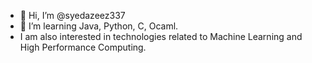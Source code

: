 - 👋 Hi, I’m @syedazeez337
- 👀 I’m learning Java, Python, C, Ocaml.
- I am also interested in technologies related to Machine Learning and High Performance Computing.

<!---
syedazeez337/syedazeez337 is a ✨ special ✨ repository because its `README.md` (this file) appears on your GitHub profile.
You can click the Preview link to take a look at your changes.
--->
